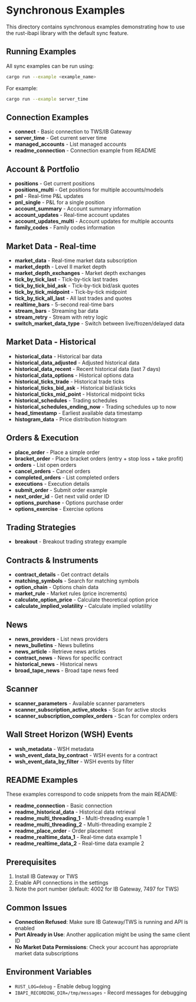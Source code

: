# Synchronous Examples

This directory contains synchronous examples demonstrating how to use the rust-ibapi library with the default sync feature.

## Running Examples

All sync examples can be run using:

```bash
cargo run --example <example_name>
```

For example:
```bash
cargo run --example server_time
```

## Connection Examples

- **connect** - Basic connection to TWS/IB Gateway
- **server_time** - Get current server time
- **managed_accounts** - List managed accounts
- **readme_connection** - Connection example from README

## Account & Portfolio

- **positions** - Get current positions
- **positions_multi** - Get positions for multiple accounts/models
- **pnl** - Real-time P&L updates
- **pnl_single** - P&L for a single position
- **account_summary** - Account summary information
- **account_updates** - Real-time account updates
- **account_updates_multi** - Account updates for multiple accounts
- **family_codes** - Family codes information

## Market Data - Real-time

- **market_data** - Real-time market data subscription
- **market_depth** - Level II market depth
- **market_depth_exchanges** - Market depth exchanges
- **tick_by_tick_last** - Tick-by-tick last trades
- **tick_by_tick_bid_ask** - Tick-by-tick bid/ask quotes
- **tick_by_tick_midpoint** - Tick-by-tick midpoint
- **tick_by_tick_all_last** - All last trades and quotes
- **realtime_bars** - 5-second real-time bars
- **stream_bars** - Streaming bar data
- **stream_retry** - Stream with retry logic
- **switch_market_data_type** - Switch between live/frozen/delayed data

## Market Data - Historical

- **historical_data** - Historical bar data
- **historical_data_adjusted** - Adjusted historical data
- **historical_data_recent** - Recent historical data (last 7 days)
- **historical_data_options** - Historical options data
- **historical_ticks_trade** - Historical trade ticks
- **historical_ticks_bid_ask** - Historical bid/ask ticks
- **historical_ticks_mid_point** - Historical midpoint ticks
- **historical_schedules** - Trading schedules
- **historical_schedules_ending_now** - Trading schedules up to now
- **head_timestamp** - Earliest available data timestamp
- **histogram_data** - Price distribution histogram

## Orders & Execution

- **place_order** - Place a simple order
- **bracket_order** - Place bracket orders (entry + stop loss + take profit)
- **orders** - List open orders
- **cancel_orders** - Cancel orders
- **completed_orders** - List completed orders
- **executions** - Execution details
- **submit_order** - Submit order example
- **next_order_id** - Get next valid order ID
- **options_purchase** - Options purchase order
- **options_exercise** - Exercise options

## Trading Strategies

- **breakout** - Breakout trading strategy example

## Contracts & Instruments

- **contract_details** - Get contract details
- **matching_symbols** - Search for matching symbols
- **option_chain** - Options chain data
- **market_rule** - Market rules (price increments)
- **calculate_option_price** - Calculate theoretical option price
- **calculate_implied_volatility** - Calculate implied volatility

## News

- **news_providers** - List news providers
- **news_bulletins** - News bulletins
- **news_article** - Retrieve news articles
- **contract_news** - News for specific contract
- **historical_news** - Historical news
- **broad_tape_news** - Broad tape news feed

## Scanner

- **scanner_parameters** - Available scanner parameters
- **scanner_subscription_active_stocks** - Scan for active stocks
- **scanner_subscription_complex_orders** - Scan for complex orders

## Wall Street Horizon (WSH) Events

- **wsh_metadata** - WSH metadata
- **wsh_event_data_by_contract** - WSH events for a contract
- **wsh_event_data_by_filter** - WSH events by filter

## README Examples

These examples correspond to code snippets from the main README:

- **readme_connection** - Basic connection
- **readme_historical_data** - Historical data retrieval
- **readme_multi_threading_1** - Multi-threading example 1
- **readme_multi_threading_2** - Multi-threading example 2
- **readme_place_order** - Order placement
- **readme_realtime_data_1** - Real-time data example 1
- **readme_realtime_data_2** - Real-time data example 2

## Prerequisites

1. Install IB Gateway or TWS
2. Enable API connections in the settings
3. Note the port number (default: 4002 for IB Gateway, 7497 for TWS)

## Common Issues

- **Connection Refused**: Make sure IB Gateway/TWS is running and API is enabled
- **Port Already in Use**: Another application might be using the same client ID
- **No Market Data Permissions**: Check your account has appropriate market data subscriptions

## Environment Variables

- `RUST_LOG=debug` - Enable debug logging
- `IBAPI_RECORDING_DIR=/tmp/messages` - Record messages for debugging